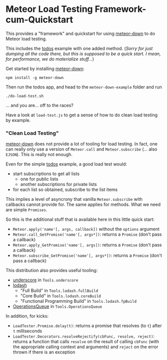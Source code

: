 # Meteor Load Testing Framework-cum-Quickstart

This provides a "framework" and quickstart for using [meteor-down](https://github.com/meteorhacks/meteor-down) to do Meteor load testing.

This includes the [todos](https://www.meteor.com/todos) example with one added method. (*Sorry for just dumping all the code there, but this is supposed to be a quick start. I mean, for performance, we do materialize stuff...*)

Get started by installing [meteor-down](https://github.com/meteorhacks/meteor-down):
```
npm install -g meteor-down
```

Then run the todos app, and head to the `meteor-down-example` folder and run
```
./do-load-test.sh
```
... and you are... off to the races?

Have a look at `load-test.js` to get a sense of how to do clean load testing by example.

### "Clean Load Testing"

[meteor-down](https://github.com/meteorhacks/meteor-down) does not provide a lot of tooling for load testing. In fact, one can really only use a version of `Meteor.call` and `Meteor.subscribe` (... also `EJSON`). This is really not enough.

Even for the simple [todos](https://www.meteor.com/todos) example, a good load test would:
 - start subscriptions to get all lists
   * one for public lists
   * another subscriptions for private lists
 - for each list so obtained, subscribe to the list items

This implies a level of asyncrony that vanilla `Meteor.subscribe` with callbacks cannot provide for. The same applies for methods. What we need are simple `Promises`.

So this is the additional stuff that is available here in this little quick start:
 - `Meteor.apply('name'[, args, callback])` without the `options` argument
 - `Meteor.call_GetPromise('name'[, args*])`: returns a `Promise` (don't pass a callback)
 - `Meteor.apply_GetPromise('name'[, args])`: returns a `Promise` (don't pass a callback)
 - `Meteor.subscribe_GetPromise('name'[, args*])`: returns a `Promise` (don't pass a callback)

This distribution also provides useful tooling:
 - [underscore](https://www.npmjs.com/package/underscore) in `Tools.underscore`
 - [lodash](https://www.npmjs.com/package/lodash)
   * "Full Build" in `Tools.lodash.fullBuild`
   * "Core Build" in `Tools.lodash.coreBuild`
   * "Functional Programming Build" in `Tools.lodash.fpBuild`
 - [OperationsQueue](https://atmospherejs.com/convexset/operations-queue) in `Tools.OperationsQueue`

In addition, for kicks:
 - `LoadTester.Promise.delay(t)`: returns a promise that resolves (to `t`) after `t` milliseconds
 - `LoadTester.Decorators.resolveRejectify(cbFunc, resolve, reject)`: returns a function that calls `resolve` on the result of calling `cbFunc` (with the appropriate calling context and arguments) and `reject` on the error thrown if there is an exception
